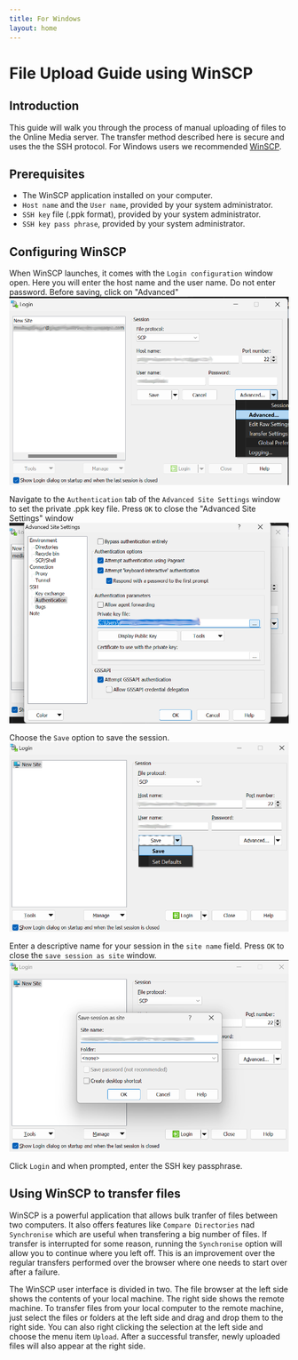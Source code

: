 ```yaml
---
title: For Windows
layout: home
---
```


# File Upload Guide using WinSCP

## Introduction
This guide will walk you through the process of manual uploading of files to the Online Media server. The transfer method   described here is secure and uses the the SSH protocol. For Windows users we recommended [WinSCP](https://winscp.net/).

## Prerequisites
- The WinSCP application installed on your computer.
- `Host name` and the `User name`, provided by your system administrator.
- `SSH key` file (.ppk format), provided by your system administrator.
- `SSH key pass phrase`, provided by your system administrator.

## Configuring WinSCP
When WinSCP launches, it comes with the `Login configuration` window open. Here you will enter the host name and the user name. Do not enter password. Before saving, click on "Advanced"
<br>
![image](advanced.png)

Navigate to the `Authentication` tab of the `Advanced Site Settings` window to set the private .ppk key file. 
Press `OK` to close the "Advanced Site Settings" window 
![image](key-file.png)

Choose the `Save` option to save the session.
![image](login-window.png)

Enter a descriptive name for your session in the `site name` field. Press `OK` to close the `save session as site` window.
![image](save-session.png)

Click `Login` and when prompted, enter the SSH key passphrase.

## Using WinSCP to transfer files
WinSCP is a powerful application that allows bulk tranfer of files between two computers. It also offers features like `Compare Directories` nad `Synchronise` which are useful when transfering a big number of files. If transfer is interrupted for some reason, running the `Synchronise` option will allow you to continue where you left off. This is an improvement over the regular transfers performed over the browser where one needs to start over after a failure.

The WinSCP user interface is divided in two. The file browser at the left side shows the contents of your local machine. The right side shows the remote machine. To transfer files from your local computer to the remote machine, just select the files or folders at the left side and drag and drop them to the right side. You can also right clicking the selection at the left side and choose the menu item `Upload`. After a successful transfer, newly uploaded files will also appear at the right side.

